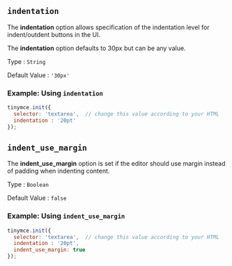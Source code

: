 ## `indentation`

The **indentation** option allows specification of the indentation level for indent/outdent buttons in the UI.

The **indentation** option defaults to 30px but can be any value.

Type
: `String`

Default Value
: `'30px'`

### Example: Using `indentation`

```js
tinymce.init({
  selector: 'textarea',  // change this value according to your HTML
  indentation : '20pt'
});
```

## `indent_use_margin`

The **indent_use_margin** option is set if the editor should use margin instead of padding when indenting content.

Type
: `Boolean`

Default Value
: `false`

### Example: Using `indent_use_margin`

```js
tinymce.init({
  selector: 'textarea',  // change this value according to your HTML
  indentation : '20pt',
  indent_use_margin: true
});
```
